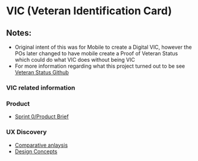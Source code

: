 # VIC (Veteran Identification Card)

## Notes: 
 - Original intent of this was for Mobile to create a Digital VIC, however the POs later changed to have mobile create a Proof of Veteran Status which could do what VIC does without being VIC
 - For more information regarding what this project turned out to be see [Veteran Status Github](https://github.com/department-of-veterans-affairs/va.gov-team/blob/master/products/va-mobile-app/features/Veteran%20Status%20Card/Overview.md)

### VIC related information

### Product
- [Sprint 0/Product Brief](https://github.com/department-of-veterans-affairs/va.gov-team/blob/master/products/va-mobile-app/features/VIC/MobileVIC_ProductBrief.md)

### UX Discovery
- [Comparative anlaysis]()  
- [Design Concepts]()
